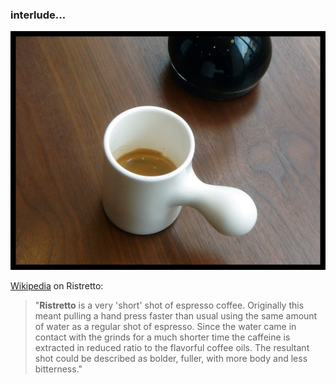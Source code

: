 ### interlude...

![A short, intense shot of espresso](assets/images/espresso.jpg)

[Wikipedia] on Ristretto:

> "**Ristretto** is a very 'short' shot of espresso coffee. Originally this meant pulling a hand press faster than usual using the same amount of water as a regular shot of espresso. Since the water came in contact with the grinds for a much shorter time the caffeine is extracted in reduced ratio to the flavorful coffee oils. The resultant shot could be described as bolder, fuller, with more body and less bitterness."

[Wikipedia]: https://en.wikipedia.org/wiki/Ristretto

<div class="pagebreak"></div>